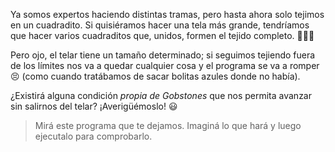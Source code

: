 <gs-attire attire-url="https://raw.githubusercontent.com/MumukiProject/mumuki-guia-gobstones-repeticion-condicional-ii-kids/master/assets/attires/config_1538410692480.json"></gs-attire>

Ya somos expertos haciendo distintas tramas, pero hasta ahora solo tejimos en un cuadradito. Si quisiéramos hacer una tela más grande, tendríamos que hacer varios cuadraditos que, unidos, formen el tejido completo. :black_square_button::white_square_button::black_square_button:

Pero ojo, el telar tiene un tamaño determinado; si seguimos tejiendo fuera de los límites nos va a quedar cualquier cosa y el programa se va a romper :persevere: (como cuando tratábamos de sacar bolitas azules donde no había). 

¿Existirá alguna condición _propia de Gobstones_ que nos permita avanzar sin salirnos del telar? ¡Averigüémoslo! :smiley:

> Mirá este programa que te dejamos. Imaginá lo que hará y luego ejecutalo para comprobarlo.
